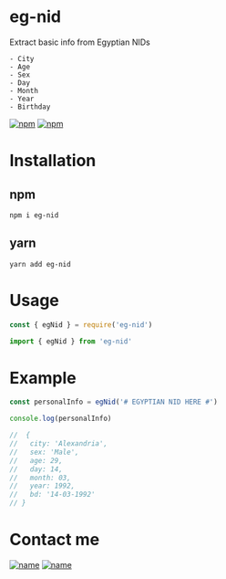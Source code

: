 # eg-nid

Extract basic info from Egyptian NIDs

    - City
    - Age
    - Sex
    - Day
    - Month
    - Year
    - Birthday

[![npm](https://badgen.net/npm/v/eg-nid)](https://www.npmjs.com/package/eg-nid)
[![npm](https://badgen.net/npm/dt/eg-nid)](https://www.npmjs.com/package/eg-nid)


# Installation

## npm

    npm i eg-nid

## yarn

    yarn add eg-nid

# Usage

```javascript
const { egNid } = require('eg-nid')
```

```javascript
import { egNid } from 'eg-nid'
```

# Example

```javascript
const personalInfo = egNid('# EGYPTIAN NID HERE #')

console.log(personalInfo)

//  {
//   city: 'Alexandria',
//   sex: 'Male',
//   age: 29,
//   day: 14,
//   month: 03,
//   year: 1992,
//   bd: '14-03-1992'
// }
```

# Contact me

[![name](https://content.linkedin.com/content/dam/me/business/en-us/amp/brand-site/v2/bg/LI-Bug.svg.original.svg)](https://www.linkedin.com/in/madkour7/)
[![name](https://user-images.githubusercontent.com/45951682/159041452-0cd5ee66-8403-4847-9ba7-090fed7e1dba.png)](https://www.madkour17.com)
